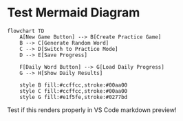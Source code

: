 # Test Mermaid Diagram

```mermaid
flowchart TD
    A[New Game Button] --> B[Create Practice Game]
    B --> C[Generate Random Word]
    C --> D[Switch to Practice Mode]
    D --> E[Save Progress]
    
    F[Daily Word Button] --> G[Load Daily Progress]
    G --> H[Show Daily Results]
    
    style B fill:#ccffcc,stroke:#00aa00
    style C fill:#ccffcc,stroke:#00aa00
    style G fill:#e1f5fe,stroke:#0277bd
```

Test if this renders properly in VS Code markdown preview!
